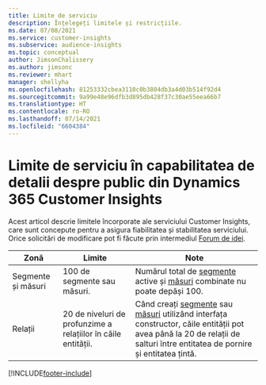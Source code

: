 ```yaml
---
title: Limite de serviciu
description: Înțelegeți limitele și restricțiile.
ms.date: 07/08/2021
ms.service: customer-insights
ms.subservice: audience-insights
ms.topic: conceptual
author: JimsonChalissery
ms.author: jimsonc
ms.reviewer: mhart
manager: shellyha
ms.openlocfilehash: 81253332cbea3110c0b3804db3a4d03b514f92d4
ms.sourcegitcommit: 9a99e48e96dfb3d895db428f37c30ae55eea66b7
ms.translationtype: HT
ms.contentlocale: ro-RO
ms.lasthandoff: 07/14/2021
ms.locfileid: "6604384"
---
```

# <a name="service-limits-in-dynamics-365-customer-insights-audience-insights-capability"></a>Limite de serviciu în capabilitatea de detalii despre public din Dynamics 365 Customer Insights

Acest articol descrie limitele încorporate ale serviciului Customer Insights, care sunt concepute pentru a asigura fiabilitatea și stabilitatea serviciului. Orice solicitări de modificare pot fi făcute prin intermediul [Forum de idei](https://go.microsoft.com/fwlink/?linkid=2074172). 
 
| Zonă  | Limite  | Note |
|-------------|---------------------------------------------------------------------|---------------------------------------------------------------------|
| Segmente și măsuri | 100 de segmente sau măsuri. | Numărul total de [segmente](segments.md) active și [măsuri](measures.md) combinate nu poate depăși 100.  |
| Relații | 20 de niveluri de profunzime a relațiilor în căile entității. | Când creați [segmente](segments.md) sau [măsuri](measures.md) utilizând interfața constructor, căile entității pot avea până la 20 de relații de salturi între entitatea de pornire și entitatea țintă.  |


[!INCLUDE[footer-include](../includes/footer-banner.md)]